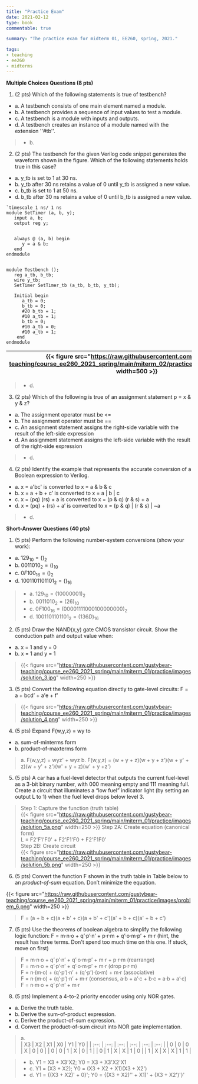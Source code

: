 ```yaml
---
title: "Practice Exam"
date: 2021-02-12
type: book
commentable: true

summary: "The practice exam for midterm 01, EE260, spring, 2021."

tags:
- teaching
- ee260
- midterms
---
```


**Multiple Choices Questions (8 pts)**

1) (2 pts) Which of the following statements is true of testbench?
 - a. A testbench consists of one main element named a module.
 - b. A testbench provides a sequence of input values to test a module.
 - c. A testbench is a module with inputs and outputs.
 - d. A testbench creates an instance of a module named with the extension
   ''#tb''.

> - b.

2) (2 pts) The testbench for the given Verilog code snippet generates the waveform shown in the figure. Which of the following statements holds true in this case?
 - a. y_tb is set to 1 at 30 ns.
 - b. y_tb after 30 ns retains a value of 0 until y_tb is assigned a new value.
 - c. b_tb is set to 1 at 50 ns.
 - d. b_tb after 30 ns retains a value of 0 until b_tb is assigned a new value.

```
`timescale 1 ns/ 1 ns
module SetTimer (a, b, y);
   input a, b; 
   output reg y;


   always @ (a, b) begin
      y = a & b;
   end
endmodule


module Testbench ();
   reg a_tb, b_tb;
   wire y_tb;
   SetTimer SetTimer_tb (a_tb, b_tb, y_tb);
 
   Initial begin
      a_tb = 0;
      b_tb = 0;
      #20 b_tb = 1;
      #10 a_tb = 1;
      b_tb = 0;
      #10 a_tb = 0;
      #10 a_tb = 1;
    end
endmodule
```

| {{< figure src="https://raw.githubusercontent.com/gustybear-teaching/course_ee260_2021_spring/main/miterm_02/practice/images/problem_2.png" width=500 >}} |
| -- |

> - d.

3) (2 pts) Which of the following is true of an assignment statement p = x & y & z?
 - a. The assignment operator must be <=
 - b. The assignment operator must be ==
 - c. An assignment statement assigns the right-side variable with the result of the left-side expression
 - d. An assignment statement assigns the left-side variable with the result of the right-side expression

> - d.

4) (2 pts) Identify the example that represents the accurate conversion of a Boolean expression to Verilog.
 - a. x = a'bc' is converted to x = a & b & c
 - b. x = a + b + c’ is converted to x = a | b | c
 - c. x = (pq) (rs) + a is converted to x = (p & q) (r & s) + a
 - d. x = (pq) + (rs) + a’ is converted to x = (p & q) | (r & s) | ~a

> - d.

**Short-Answer Questions (40 pts)**

1) (5 pts) Perform the following number-system conversions (show your work):
  - a. $129_{10} = ()_{2}$
  - b. $0011010_{2} = ()_{10}$
  - c. $0F100_{16} = ()_{2}$
  - d. $1001101101101_{2} = ()_{16}$

>  - a. $129_{10} = (10000001)_{2}$
>  - b. $0011010_{2} = (26)_{10}$
>  - c. $0F100_{16} = (0000 1111 0001 0000 0000)_{2}$
>  - d. $1001101101101_{2} = (136D)_{16}$

2) (5 pts) Draw the NAND(x,y) gate CMOS transistor circuit. Show the conduction path and output value when: 
  - a. x = 1 and y = 0
  - b. x = 1 and y = 1

> {{< figure src="https://raw.githubusercontent.com/gustybear-teaching/course_ee260_2021_spring/main/miterm_01/practice/images/solution_3.jpg" width=250 >}}

3) (5 pts) Convert the following equation directly to gate-level circuits: F = a + bcd’ + a'e + f’

> {{< figure src="https://raw.githubusercontent.com/gustybear-teaching/course_ee260_2021_spring/main/miterm_01/practice/images/solution_4.png" width=250 >}}

4) (5 pts) Expand F(w,y,z) = wy to 
  - a. sum-of-minterms form
  - b. product-of-maxterms form

> a. F(w,y,z) = wyz' + wyz
> b. F(w,y,z) = (w + y + z)(w + y + z')(w + y' + z)(w + y' + z')(w' + y + z)(w' + y +z')

5) (5 pts) A car has a fuel-level detector that outputs the current fuel-level as a 3-bit binary number, with 000 meaning empty and 111 meaning full. Create a circuit that illuminates a “low fuel” indicator light (by setting an output L to 1) when the fuel level drops below level 3.

> Step 1: Capture the function (truth table)  
> {{< figure src="https://raw.githubusercontent.com/gustybear-teaching/course_ee260_2021_spring/main/miterm_01/practice/images/solution_5a.png" width=250 >}}
> Step 2A: Create equation (canonical form)  
> L = F2'F1'F0' + F2'F1'F0 + F2'F1F0'  
> Step 2B: Create circuit  
> {{< figure src="https://raw.githubusercontent.com/gustybear-teaching/course_ee260_2021_spring/main/miterm_01/practice/images/solution_5b.png" width=250 >}}

6) (5 pts) Convert the function F shown in the truth table in Table below to an *product-of-sum* equation. Don’t minimize the equation.

{{< figure src="https://raw.githubusercontent.com/gustybear-teaching/course_ee260_2021_spring/main/miterm_01/practice/images/problem_6.png" width=250 >}}

> F = (a + b + c)(a + b' + c)(a + b' + c')(a' + b + c)(a' + b + c')

7) (5 pts) Use the theorems of boolean algebra to simplify the following logic function: F = m·n·o + q’·p’·n’ + p·r·m + q’·o·m·p’ + m·r (hint, the result has three terms. Don't spend too much time on this one. If stuck, move on first)

> F = m·n·o + q’·p’·n’ + q’·o·m·p’ + m·r + p·r·m (rearrange)  
> F = m·n·o + q’·p’·n’ + q’·o·m·p’ + m·r (drop p·r·m)  
> F = n·(m·o) + (q’·p’)·n’ + (q’·p’)·(o·m) + m·r (associative)  
> F = n·(m·o) + (q’·p’)·n’ + m·r (consensus, a·b + a’·c + b·c = a·b + a’·c)  
> F = n·m·o + q’·p’·n’ + m·r

8) (5 pts) Implement a 4-to-2 priority encoder using only NOR gates.
  - a. Derive the truth table.
  - b. Derive the sum-of-product expression.
  - c. Derive the product-of-sum expression.
  - d. Convert the product-of-sum circuit into NOR gate implementation.

> a.  
> | X3   | X2   | X1   | X0   | Y1   | Y0   |
> | :--: | :--: | :--: | :--: | :--: | :--: |
> | 0    | 0    | 0    | X    | 0    | 0    |
> | 0    | 0    | 1    | X    | 0    | 1    |
> | 0    | 1    | X    | X    | 1    | 0    |
> | 1    | X    | X    | X    | 1    | 1    |

> - b. Y1 = X3 + X3'X2; Y0 = X3 + X3'X2'X1
> - c. Y1 = (X3 + X2); Y0 = (X3 + X2 + X1)(X3 + X2')
> - d. Y1 = {(X3 + X2)' + 0}'; Y0 = {(X3 + X2)'' + X1)' + (X3 + X2')'}'  

